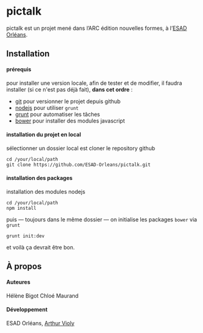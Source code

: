 # pictalk

pictalk est un projet mené dans l’ARC édition nouvelles formes, à l’[ESAD Orléans](http://esad-orléans.fr). 

## Installation

#### prérequis

pour installer une version locale, afin de tester et de modifier,
il faudra installer (si ce n'est pas déjà fait), **dans cet ordre** :

- [git](http://git-scm.com/book/fr/v1/D%C3%A9marrage-rapide-Installation-de-Git) pour versionner le projet depuis github
- [nodejs](http://nodejs.org/) pour utiliser `grunt`
- [grunt](http://gruntjs.com/) pour automatiser les tâches
- [bower](http://bower.io/) pour installer des modules javascript

#### installation du projet en local

sélectionner un dossier local est cloner le repository github

	cd /your/local/path
	git clone https://github.com/ESAD-Orleans/pictalk.git

#### installation des packages

installation des modules nodejs

	cd /your/local/path
	npm install
	
puis — toujours dans le même dossier — on initialise les packages `bower` via `grunt`

	grunt init:dev

et voilà ça devrait être bon.


## À propos

#### Auteures

Hélène Bigot
Chloé Maurand

#### Développement

ESAD Orléans, [Arthur Violy](http://twitter.com/_panpan)